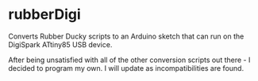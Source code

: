 # rubberDigi
Converts Rubber Ducky scripts to an Arduino sketch that can run on the DigiSpark ATtiny85 USB device.

After being unsatisfied with all of the other conversion scripts out there - I decided to program my own.  I will update as incompatibilities are found.
